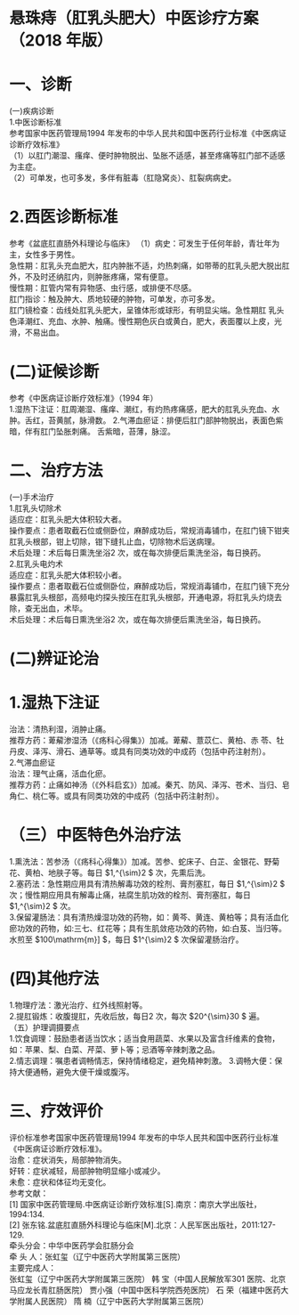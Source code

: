 # 悬珠痔（肛乳头肥大）中医诊疗方案 （2018 年版）  
# 一、诊断  
(一)疾病诊断  
1.中医诊断标准  
参考国家中医药管理局1994 年发布的中华人民共和国中医药行业标准《中医病证诊断疗效标准》  
（1）以肛门潮湿、瘙痒、便时肿物脱出、坠胀不适感，甚至疼痛等肛门部不适感为主症。  
（2）可单发，也可多发，多伴有脏毒（肛隐窝炎）、肛裂病病史。  
#     2.西医诊断标准  
参考《盆底肛直肠外科理论与临床》    （1）病史：可发生于任何年龄，青壮年为主，女性多于男性。  
急性期：肛乳头充血肥大，肛内肿胀不适，灼热刺痛，如带蒂的肛乳头肥大脱出肛外，不及时还纳肛内，则肿胀疼痛，常有便意。  
慢性期：肛管内常有异物感、虫行感，或排便不尽感。  
肛门指诊：触及肿大、质地较硬的肿物，可单发，亦可多发。  
肛门镜检查：齿线处肛乳头肥大，呈锥体形或球形，有明显尖端。急性期肛 乳头色泽潮红、充血、水肿、触痛。慢性期色灰白或黄白，肥大，表面覆以上皮，光滑，不易出血。  
# (二)证候诊断  
参考《中医病证诊断疗效标准》（1994 年）  
1.湿热下注证：肛周潮湿、瘙痒、潮红，有灼热疼痛感，肥大的肛乳头充血、水肿。舌红，苔黄腻，脉滑数。     2.气滞血瘀证：排便后肛门部肿物脱出，表面色紫暗，伴有肛门坠胀刺痛。 舌紫暗，苔薄，脉涩。  
# 二、治疗方法  
(一)手术治疗  
1.肛乳头切除术  
适应症：肛乳头肥大体积较大者。  
操作要点：患者取截石位或侧卧位，麻醉成功后，常规消毒铺巾，在肛门镜下钳夹肛乳头根部，钳上切除，钳下缝扎止血，切除物术后送病理。  
术后处理：术后每日熏洗坐浴2 次，或在每次排便后熏洗坐浴，每日换药。  
2.肛乳头电灼术  
适应症：肛乳头肥大体积较小者。  
操作要点：患者取截石位或侧卧位，麻醉成功后，常规消毒铺巾，在肛门镜下充分暴露肛乳头根部，高频电灼探头按压在肛乳头根部，开通电源，将肛乳头灼烧去除，查无出血，术毕。  
术后处理：术后每日熏洗坐浴2 次，或在每次排便后熏洗坐浴，每日换药。  
# (二)辨证论治  
#     1.湿热下注证  
治法：清热利湿，消肿止痛。  
推荐方药：萆薢渗湿汤（《疡科心得集》）加减。萆薢、薏苡仁、黄柏、赤 苓、牡丹皮、泽泻、滑石、通草等。或具有同类功效的中成药（包括中药注射剂）。  
2.气滞血瘀证  
治法：理气止痛，活血化瘀。  
推荐方药：止痛如神汤（《外科启玄》）加减。秦艽、防风、泽泻、苍术、当归、皂角仁、桃仁等。或具有同类功效的中成药（包括中药注射剂）。  
#    （三）中医特色外治疗法  
1.熏洗法：苦参汤（《疡科心得集》）加减。苦参、蛇床子、白芷、金银花、野菊花、黄柏、地肤子等。每日 $1\,^{\sim}2 $ 次，先熏后洗。  
2.塞药法：急性期应用具有清热解毒功效的栓剂、膏剂塞肛，每日 $1\,^{\sim}2 $ 次；慢性期应用具有解毒止痛，袪腐生肌功效的栓剂、膏剂塞肛，每日 $1\,^{\sim}2 $ 次。  
3.保留灌肠法：具有清热燥湿功效的药物，如：黄芩、黄连、黄柏等；具有活血化瘀功效的药物，如:三七、红花等；具有生肌敛疮功效的药物，如:白芨、当归等。水煎至 $100\mathrm{m}] $，每日 $1^{\sim}2 $ 次保留灌肠治疗。  
#     (四)其他疗法  
1.物理疗法：激光治疗、红外线照射等。  
2.提肛锻炼：收腹提肛，先收后放，每日2 次，每次 $20^{\sim}30 $ 遍。  
（五）护理调摄要点  
1.饮食调理：鼓励患者适当饮水；适当食用蔬菜、水果以及富含纤维素的食物，如：苹果、梨、白菜、芹菜、萝卜等；忌酒等辛辣刺激之品。  
2.情志调理：嘱患者调畅情志，保持情绪稳定，避免精神刺激。 3.调畅大便：保持大便通畅，避免大便干燥或腹泻。  
#  三、疗效评价  
评价标准参考国家中医药管理局1994 年发布的中华人民共和国中医药行业标准《中医病证诊断疗效标准》。  
治愈：症状消失，局部肿物消失。  
好转：症状减轻，局部肿物明显缩小或减少。  
未愈：症状和体征均无变化。  
参考文献：  
[1] 国家中医药管理局.中医病证诊断疗效标准[S].南京：南京大学出版社，1994:134.  
[2] 张东铭.盆底肛直肠外科理论与临床[M].北京：人民军医出版社，2011:127-129.  
牵头分会：中华中医药学会肛肠分会  
牵 头 人：张虹玺（辽宁中医药大学附属第三医院）  
主要完成人：  
张虹玺（辽宁中医药大学附属第三医院） 韩  宝（中国人民解放军301 医院、北京马应龙长青肛肠医院）  贾小强（中国中医科学院西苑医院） 石  荣（福建中医药大学附属人民医院） 隋  楠（辽宁中医药大学附属第三医院）  